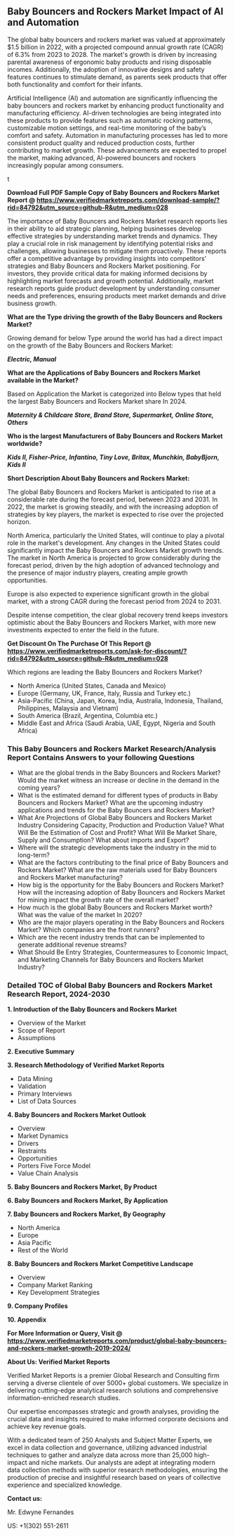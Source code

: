 <h2>Baby Bouncers and Rockers Market Impact of AI and Automation</h2><p>The global baby bouncers and rockers market was valued at approximately $1.5 billion in 2022, with a projected compound annual growth rate (CAGR) of 6.3% from 2023 to 2028. The market's growth is driven by increasing parental awareness of ergonomic baby products and rising disposable incomes. Additionally, the adoption of innovative designs and safety features continues to stimulate demand, as parents seek products that offer both functionality and comfort for their infants.</p><p>Artificial Intelligence (AI) and automation are significantly influencing the baby bouncers and rockers market by enhancing product functionality and manufacturing efficiency. AI-driven technologies are being integrated into these products to provide features such as automatic rocking patterns, customizable motion settings, and real-time monitoring of the baby’s comfort and safety. Automation in manufacturing processes has led to more consistent product quality and reduced production costs, further contributing to market growth. These advancements are expected to propel the market, making advanced, AI-powered bouncers and rockers increasingly popular among consumers.</p>t</p><p id="" class=""><strong>Download Full PDF Sample Copy of Baby Bouncers and Rockers Market Report @ <a href="https://www.verifiedmarketreports.com/download-sample/?rid=84792&utm_source=github-R&utm_medium=028" target="_blank">https://www.verifiedmarketreports.com/download-sample/?rid=84792&utm_source=github-R&utm_medium=028</a></strong></p><p>The importance of&nbsp;Baby Bouncers and Rockers Market research reports lies in their ability to aid strategic planning, helping businesses develop effective strategies by understanding market trends and dynamics. They play a crucial role in risk management by identifying potential risks and challenges, allowing businesses to mitigate them proactively. These reports offer a competitive advantage by providing insights into competitors' strategies and Baby Bouncers and Rockers Market positioning. For investors, they provide critical data for making informed decisions by highlighting market forecasts and growth potential. Additionally, market research reports guide product development by understanding consumer needs and preferences, ensuring products meet market demands and drive business growth.</p><p><strong>What are the&nbsp;Type driving the growth of the Baby Bouncers and Rockers Market?</strong></p><p id="" class="">Growing demand for below Type around the world has had a direct impact on the growth of the Baby Bouncers and Rockers Market:</p><em><strong>Electric, Manual</strong></em></p><strong>What are the&nbsp;Applications&nbsp;of Baby Bouncers and Rockers Market available in the Market?</strong></p><p id="" class="">Based on Application the Market is categorized into Below types that held the largest Baby Bouncers and Rockers Market share In 2024.</p><em><strong>Maternity & Childcare Store, Brand Store, Supermarket, Online Store, Others</strong></em></p><strong>Who is the largest Manufacturers of Baby Bouncers and Rockers Market worldwide?</strong></p><p><em><strong>Kids II, Fisher-Price, Infantino, Tiny Love, Britax, Munchkin, BabyBjorn, Kids II</strong></em></p><p id="" class=""><strong>Short Description About Baby Bouncers and Rockers Market:</strong></p><p>The global Baby Bouncers and Rockers Market is anticipated to rise at a considerable rate during the forecast period, between 2023 and 2031. In 2022, the market is growing steadily, and with the increasing adoption of strategies by key players, the market is expected to rise over the projected horizon.</p><p>North America, particularly the United States, will continue to play a pivotal role in the market's development. Any changes in the United States could significantly impact the Baby Bouncers and Rockers Market growth trends. The market in North America is projected to grow considerably during the forecast period, driven by the high adoption of advanced technology and the presence of major industry players, creating ample growth opportunities.</p><p>Europe is also expected to experience significant growth in the global market, with a strong CAGR during the forecast period from 2024 to 2031.</p><p>Despite intense competition, the clear global recovery trend keeps investors optimistic about the Baby Bouncers and Rockers Market, with more new investments expected to enter the field in the future.</p><p id="" class=""><strong>Get Discount On The Purchase Of This Report @ <a href="https://www.verifiedmarketreports.com/ask-for-discount/?rid=84792&utm_source=github-R&utm_medium=028" target="_blank">https://www.verifiedmarketreports.com/ask-for-discount/?rid=84792&utm_source=github-R&utm_medium=028</a></strong></p>Which regions are leading the Baby Bouncers and Rockers Market?</p><ul><li>North America (United States, Canada and Mexico)</li><li>Europe (Germany, UK, France, Italy, Russia and Turkey etc.)</li><li>Asia-Pacific (China, Japan, Korea, India, Australia, Indonesia, Thailand, Philippines, Malaysia and Vietnam)</li><li>South America (Brazil, Argentina, Columbia etc.)</li><li>Middle East and Africa (Saudi Arabia, UAE, Egypt, Nigeria and South Africa)</li></ul><h3 id="" class="">This Baby Bouncers and Rockers Market Research/Analysis Report Contains Answers to your following Questions</h3><ul><li>What are the global trends in the Baby Bouncers and Rockers Market? Would the market witness an increase or decline in the demand in the coming years?</li><li>What is the estimated demand for different types of products in Baby Bouncers and Rockers Market? What are the upcoming industry applications and trends for the Baby Bouncers and Rockers Market?</li><li>What Are Projections of Global Baby Bouncers and Rockers Market Industry Considering Capacity, Production and Production Value? What Will Be the Estimation of Cost and Profit? What Will Be Market Share, Supply and Consumption? What about imports and Export?</li><li>Where will the strategic developments take the industry in the mid to long-term?</li><li>What are the factors contributing to the final price of Baby Bouncers and Rockers Market? What are the raw materials used for Baby Bouncers and Rockers Market manufacturing?</li><li>How big is the opportunity for the Baby Bouncers and Rockers Market? How will the increasing adoption of Baby Bouncers and Rockers Market for mining impact the growth rate of the overall market?</li><li>How much is the global Baby Bouncers and Rockers Market worth? What was the value of the market In 2020?</li><li>Who are the major players operating in the Baby Bouncers and Rockers Market? Which companies are the front runners?</li><li>Which are the recent industry trends that can be implemented to generate additional revenue streams?</li><li>What Should Be Entry Strategies, Countermeasures to Economic Impact, and Marketing Channels for Baby Bouncers and Rockers Market Industry?</li></ul><h3 id="" class="">Detailed TOC of Global Baby Bouncers and Rockers Market Research Report, 2024-2030</h3><p id="" class=""><strong>1. Introduction of the Baby Bouncers and Rockers Market</strong></p><ul><li>Overview of the Market</li><li>Scope of Report</li><li>Assumptions</li></ul><p id="" class=""><strong>2. Executive Summary</strong></p><p id="" class=""><strong>3. Research Methodology of Verified Market Reports</strong></p><ul><li>Data Mining</li><li>Validation</li><li>Primary Interviews</li><li>List of Data Sources</li></ul><p id="" class=""><strong>4. Baby Bouncers and Rockers Market Outlook</strong></p><ul><li>Overview</li><li>Market Dynamics</li><li>Drivers</li><li>Restraints</li><li>Opportunities</li><li>Porters Five Force Model</li><li>Value Chain Analysis</li></ul><p id="" class=""><strong>5. Baby Bouncers and Rockers Market, By Product</strong></p><p id="" class=""><strong>6. Baby Bouncers and Rockers Market, By Application</strong></p><p id="" class=""><strong>7. Baby Bouncers and Rockers Market, By Geography</strong></p><ul><li>North America</li><li>Europe</li><li>Asia Pacific</li><li>Rest of the World</li></ul><p id="" class=""><strong>8. Baby Bouncers and Rockers Market Competitive Landscape</strong></p><ul><li>Overview</li><li>Company Market Ranking</li><li>Key Development Strategies</li></ul><p id="" class=""><strong>9. Company Profiles</strong></p><p id="" class=""><strong>10. Appendix</strong></p><p id="" class=""><strong>For More Information or Query, Visit @ <a href="https://www.verifiedmarketreports.com/product/global-baby-bouncers-and-rockers-market-growth-2019-2024/" target="_blank">https://www.verifiedmarketreports.com/product/global-baby-bouncers-and-rockers-market-growth-2019-2024/</a></strong></p><p id="" class=""><strong>About Us: Verified Market Reports</strong></p><p id="" class="">Verified Market Reports is a premier Global Research and Consulting firm serving a diverse clientele of over 5000+ global customers. We specialize in delivering cutting-edge analytical research solutions and comprehensive information-enriched research studies.</p><p id="" class="">Our expertise encompasses strategic and growth analyses, providing the crucial data and insights required to make informed corporate decisions and achieve key revenue goals.</p><p id="" class="">With a dedicated team of 250 Analysts and Subject Matter Experts, we excel in data collection and governance, utilizing advanced industrial techniques to gather and analyze data across more than 25,000 high-impact and niche markets. Our analysts are adept at integrating modern data collection methods with superior research methodologies, ensuring the production of precise and insightful research based on years of collective experience and specialized knowledge.</p><p id="" class=""><strong>Contact us:</strong></p><p id="" class="">Mr. Edwyne Fernandes</p><p id="" class="">US: +1(302) 551-2611</p>